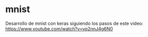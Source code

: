 # mnist
Desarrollo de mnist con keras siguiendo los pasos de este video: https://www.youtube.com/watch?v=vq2nnJ4g6N0
